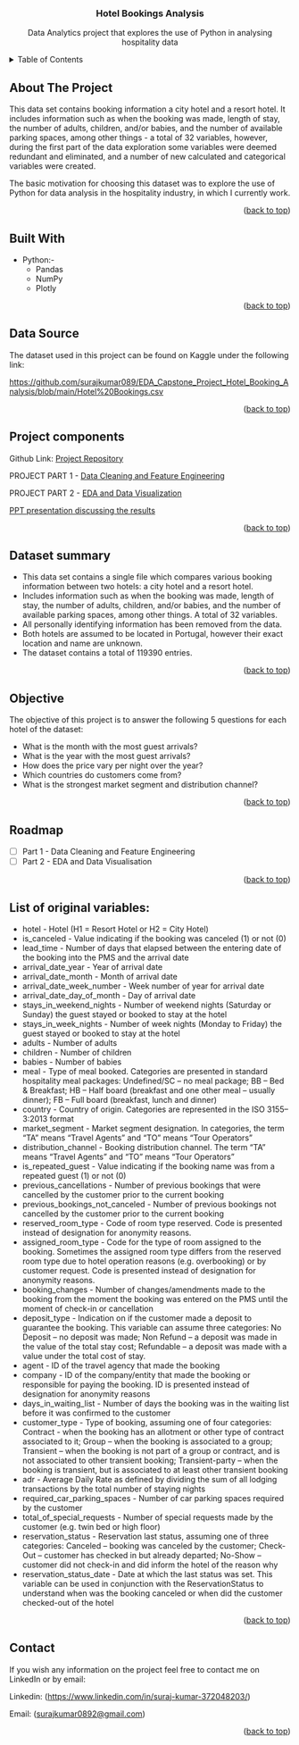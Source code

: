 <div id="top"></div>

<h3 align="center">Hotel Bookings Analysis</h3>

  <p align="center">
    Data Analytics project that explores the use of Python in analysing hospitality data
    <br />

  </p>
</div>


<!-- TABLE OF CONTENTS -->
<details>
  <summary>Table of Contents</summary>
  <ol>
    <li><a href="#about-the-project">About The Project</a></li>
    <li><a href="#built-with">Built With</a></li>
    <li><a href="#data-source">Data Source</a></li>
    <li><a href="#project-components">Project components</a></li>
    <li><a href="#dataset-summary">Dataset summary</a></li>
    <li><a href="#objective">Objective</a></li>
    <li><a href="#roadmap">Roadmap</a></li>
    <li><a href="#list-of-original-variables"> List of original variables</a></li>
    <li><a href="#contact">Contact</a></li>
  </ol>
</details>



<!-- ABOUT THE PROJECT -->
## About The Project
This data set contains booking information a city hotel and a resort hotel. It includes information such as when the booking was made, length of stay, the number of adults, children, and/or babies, and the number of available parking spaces, among other things - a total of 32 variables, however, during the first part of the data exploration some variables were deemed redundant and eliminated, and a number of new calculated and categorical variables were created.

The basic motivation for choosing this dataset was to explore the use of Python for data analysis in the hospitality industry, in which I currently work.

<p align="right">(<a href="#top">back to top</a>)</p>



## Built With

* Python:-
  * Pandas
  * NumPy
  * Plotly
  
  
<p align="right">(<a href="#top">back to top</a>)</p>

## Data Source

The dataset used in this project can be found on Kaggle under the following link:

https://github.com/surajkumar089/EDA_Capstone_Project_Hotel_Booking_Analysis/blob/main/Hotel%20Bookings.csv

<p align="right">(<a href="#top">back to top</a>)</p>



## Project components

Github Link: [Project Repository](https://github.com/surajkumar089/EDA_Capstone_Project_Hotel_Booking_Analysis)

PROJECT PART 1 - [Data Cleaning and Feature Engineering](https://github.com/surajkumar089/EDA_Capstone_Project_Hotel_Booking_Analysis/blob/main/Hotel_Booking_Analysis_Capstone_Project.ipynb)

PROJECT PART 2 - [EDA and Data Visualization](https://github.com/surajkumar089/EDA_Capstone_Project_Hotel_Booking_Analysis/blob/main/Hotel_Booking_Analysis_Capstone_Project.ipynb)

[PPT presentation discussing the results](https://github.com/surajkumar089/EDA_Capstone_Project_Hotel_Booking_Analysis/blob/main/Hotel_Booking_Analysis.pdf)

<p align="right">(<a href="#top">back to top</a>)</p>

## Dataset summary

* This data set contains a single file which compares various booking information between two hotels: a city hotel and a resort hotel.
* Includes information such as when the booking was made, length of stay, the number of adults, children, and/or babies, and the number of available parking spaces, among other things. A total of 32 variables.
* All personally identifying information has been removed from the data.
* Both hotels are assumed to be located in Portugal, however their exact location and name are unknown.
* The dataset contains a total of 119390 entries.

<p align="right">(<a href="#top">back to top</a>)</p>

## Objective

The objective of this project is to answer the following 5 questions for each hotel of the dataset:

* What is the month with the most guest arrivals?
* What is the year with the most guest arrivals? 
* How does the price vary per night over the year?
* Which countries do customers come from?
* What is the strongest market segment and distribution channel?

<p align="right">(<a href="#top">back to top</a>)</p>


## Roadmap

- [ ] Part 1 - Data Cleaning and Feature Engineering
- [ ] Part 2 - EDA and Data Visualisation

<p align="right">(<a href="#top">back to top</a>)</p>


## List of original variables: 

* hotel - Hotel (H1 = Resort Hotel or H2 = City Hotel)
* is_canceled - Value indicating if the booking was canceled (1) or not (0)
* lead_time - Number of days that elapsed between the entering date of the booking into the PMS and the arrival date
* arrival_date_year - Year of arrival date
* arrival_date_month - Month of arrival date
* arrival_date_week_number - Week number of year for arrival date
* arrival_date_day_of_month - Day of arrival date
* stays_in_weekend_nights - Number of weekend nights (Saturday or Sunday) the guest stayed or booked to stay at the hotel
* stays_in_week_nights - Number of week nights (Monday to Friday) the guest stayed or booked to stay at the hotel
* adults - Number of adults
* children - Number of children
* babies - Number of babies
* meal - Type of meal booked. Categories are presented in standard hospitality meal packages: Undefined/SC – no meal package; BB – Bed & Breakfast; HB – Half board (breakfast and one other meal – usually dinner); FB – Full board (breakfast, lunch and dinner)
* country - Country of origin. Categories are represented in the ISO 3155–3:2013 format
* market_segment - Market segment designation. In categories, the term “TA” means “Travel Agents” and “TO” means “Tour Operators”
* distribution_channel - Booking distribution channel. The term “TA” means “Travel Agents” and “TO” means “Tour Operators”
* is_repeated_guest - Value indicating if the booking name was from a repeated guest (1) or not (0)
* previous_cancellations - Number of previous bookings that were cancelled by the customer prior to the current booking
* previous_bookings_not_canceled - Number of previous bookings not cancelled by the customer prior to the current booking
* reserved_room_type - Code of room type reserved. Code is presented instead of designation for anonymity reasons.
* assigned_room_type - Code for the type of room assigned to the booking. Sometimes the assigned room type differs from the reserved room type due to hotel operation reasons (e.g. overbooking) or by customer request. Code is presented instead of designation for anonymity reasons.
* booking_changes - Number of changes/amendments made to the booking from the moment the booking was entered on the PMS until the moment of check-in or cancellation
* deposit_type - Indication on if the customer made a deposit to guarantee the booking. This variable can assume three categories: No Deposit – no deposit was made; Non Refund – a deposit was made in the value of the total stay cost; Refundable – a deposit was made with a value under the total cost of stay.
* agent - ID of the travel agency that made the booking
* company - ID of the company/entity that made the booking or responsible for paying the booking. ID is presented instead of designation for anonymity reasons
* days_in_waiting_list - Number of days the booking was in the waiting list before it was confirmed to the customer
* customer_type - Type of booking, assuming one of four categories: Contract - when the booking has an allotment or other type of contract associated to it; Group – when the booking is associated to a group; Transient – when the booking is not part of a group or contract, and is not associated to other transient booking; Transient-party – when the booking is transient, but is associated to at least other transient booking
* adr - Average Daily Rate as defined by dividing the sum of all lodging transactions by the total number of staying nights
* required_car_parking_spaces - Number of car parking spaces required by the customer
* total_of_special_requests - Number of special requests made by the customer (e.g. twin bed or high floor)
* reservation_status - Reservation last status, assuming one of three categories: Canceled – booking was canceled by the customer; Check-Out – customer has checked in but already departed; No-Show – customer did not check-in and did inform the hotel of the reason why
* reservation_status_date - Date at which the last status was set. This variable can be used in conjunction with the ReservationStatus to understand when was the booking canceled or when did the customer checked-out of the hotel


<p align="right">(<a href="#top">back to top</a>)</p>


<!-- CONTACT -->
## Contact

If you wish any information on the project feel free to contact me on LinkedIn or by email:

Linkedin: (https://www.linkedin.com/in/suraj-kumar-372048203/)

Email: (surajkumar0892@gmail.com)


<p align="right">(<a href="#top">back to top</a>)</p>

